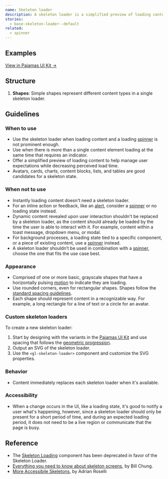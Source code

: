 ```yaml
---
name: Skeleton loader
description: A skeleton loader is a simplified preview of loading content.
stories:
  - base-skeleton-loader--default
related:
  - spinner
---
```


## Examples

<story-viewer story-name="base-skeleton-loader--default" title="Basic skeleton loader"></story-viewer>

<story-viewer story-name="base-skeleton-loader--with-custom-shapes" title="With custom shapes"></story-viewer>

[View in Pajamas UI Kit →](https://www.figma.com/file/qEddyqCrI7kPSBjGmwkZzQ/Component-library?node-id=2844%3A0)

## Structure

<figure-img alt="Numbered diagram of a skeleton loader structure" label="Skeleton loader structure" src="/img/skeleton-loader-structure.svg"></figure-img>

1. **Shapes**: Simple shapes represent different content types in a single skeleton loader.

## Guidelines

### When to use

- Use the skeleton loader when loading content and a loading [spinner](/components/spinner) is not prominent enough.
- Use when there is more than a single content element loading at the same time that requires an indicator.
- Offer a simplified preview of loading content to help manage user expectations while decreasing perceived load time.
- Avatars, cards, charts, content blocks, lists, and tables are good candidates for a skeleton state.

### When not to use

- Instantly loading content doesn't need a skeleton loader.
- For an inline action or feedback, like an [alert](/components/alert), consider a [spinner](/components/spinner) or no loading state instead.
- Dynamic content revealed upon user interaction shouldn't be replaced by a skeleton loader, as the content should already be loaded by the time the user is able to interact with it. For example, content within a toast message, dropdown menu, or modal.
- For background processes, a loading state tied to a specific component, or a piece of existing content, use a [spinner](/components/spinner) instead.
- A skeleton loader shouldn’t be used in combination with a [spinner](/components/spinner), choose the one that fits the use case best.

### Appearance

- Comprised of one or more basic, grayscale shapes that have a horizontally pulsing [motion](/product-foundations/motion#skeleton-loading) to indicate they are loading.
- Use rounded corners, even for rectangular shapes. Shapes follow the [standard spacing guidelines](/product-foundations/spacing#standard-spacing-guidelines).
- Each shape should represent content in a recognizable way. For example, a long rectangle for a line of text or a circle for an avatar.

### Custom skeleton loaders

To create a new skeleton loader:

1. Start by designing with the variants in the [Pajamas UI Kit](https://www.figma.com/file/qEddyqCrI7kPSBjGmwkZzQ/Component-library?node-id=2844%3A27) and use spacing that follows the [geometric progression](/product-foundations/spacing#geometric-progression).
1. Output an SVG of the skeleton loader.
1. Use the `<gl-skeleton-loader>` component and customize the SVG properties.

### Behavior

- Content immediately replaces each skeleton loader when it's available.

### Accessibility

- When a change occurs in the UI, like a loading state, it's good to notify a user what's happening, however, since a skeleton loader should only be present for a short period of time, and during an expected loading period, it does not need to be a live region or communicate that the page is busy.

## Reference

- The [Skeleton Loading](https://gitlab-org.gitlab.io/gitlab-ui/?path=/story/base-skeleton-loading--default) component has been deprecated in favor of the Skeleton Loader.
- [Everything you need to know about skeleton screens](https://uxdesign.cc/what-you-should-know-about-skeleton-screens-a820c45a571a), by Bill Chung.
- [More Accessibile Skeletons](https://adrianroselli.com/2020/11/more-accessible-skeletons.html), by Adrian Roselli
